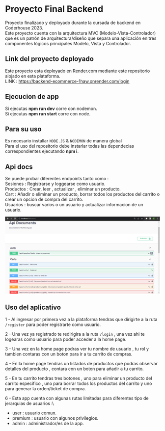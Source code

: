 # Proyecto Final Backend

Proyecto finalizado y deployado durante la cursada de backend en Coderhouse 2023.\
Este proyecto cuenta con la arquitectura MVC (Modelo-Vista-Controlador) que es un patrón de arquitectura/diseño que separa una aplicación en tres componentes lógicos principales Modelo, Vista y Controlador.

## Link del proyecto deployado

Este proyecto esta deployado en Render.com mediante este repositorio alojado en esta plataforma.\
LINK : https://backend-ecommerce-1haw.onrender.com/login

## Ejecucion de app

Si ejecutas **npm run dev** corre con nodemon.\
Si ejecutas **npm run start** corre con node.

## Para su uso
Es necesario installar `NODE.JS` & `NODEMON` de manera global\
Para el uso del repositorio debe instarlar todas las dependecias correspondientes ejecutando **npm i**.

## Api docs
Se puede probar diferentes endpoints tanto como :\
Sesiones    : Registrarse y loggearse como usuario.\
Productos   : Crear, leer , actualizar , eliminar un producto.\
Cart        : Añadir o eliminar un producto, borrar todos los productos del carrito o crear un opcion de compra del carrito.\
Usuarios    : buscar varios o un usuario y actualizar informacion de un usuario.

<img src="./src/public/images/api.docs.png">

## Uso del aplicativo

1 - Al ingresar por primera vez a la plataforma tendras que dirigirte a la ruta `/register` para poder registrarte como usuario.

2 - Una vez ya registrado te redirigira a la ruta `/login` , una vez ahi te logearas como usuario para poder acceder a la home page.

3 - Una vez en la home page podras ver tu nombre de usuario , tu rol y tambien contaras con un boton para ir a tu carrito de compras.

4 - En la home page tendras un listados de productos que podras observar detalles del producto , contara con un boton para añadir a tu carrito.

5 - En tu carrito tendras tres botones , uno para eliminar un producto del carrito especifico , uno para borrar todos los productos del carrito y uno para generar la orden/ticket de compra.

6 - Esta app cuenta con algunas rutas limitadas para diferentes tipo de jerarquias de usuarios :\
 * user     : usuario comun.
 * premium  : usuario con algunos privilegios.
 * admin    : administrador/es de la app.